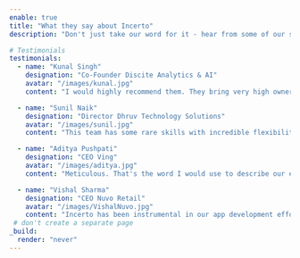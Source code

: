 ```yaml
---
enable: true
title: "What they say about Incerto"
description: "Don't just take our word for it - hear from some of our satisfied clients! Check out some of our testimonials below to see what others are saying about Incerto."

# Testimonials
testimonials:
  - name: "Kunal Singh"
    designation: "Co-Founder Discite Analytics & AI"
    avatar: "/images/kunal.jpg"
    content: "I would highly recommend them. They bring very high ownership to the projects they work on with no followups required, and they are really good problem solvers so its easy to trust them with some critical issues you are facing.</br></br></br></br></br></br>"

  - name: "Sunil Naik"
    designation: "Director Dhruv Technology Solutions"
    avatar: "/images/sunil.jpg"
    content: "This team has some rare skills with incredible flexibility and subject matter expertise. They have worked diligently to meet and exceed our expectations.</br></br></br></br></br></br></br>"

  - name: "Aditya Pushpati"
    designation: "CEO Ving"
    avatar: "/images/aditya.jpg"
    content: "Meticulous. That's the word I would use to describe our engagment with Incerto Technologies. Their planning and attention to detail was commendable. The team looked into aspects that we missed and suggested the multiple options to choose from, in terms of approach to meet our product goals. Very professional and consultative. </br></br></br>"

  - name: "Vishal Sharma"
    designation: "CEO Nuvo Retail"
    avatar: "/images/VishalNuvo.jpg"
    content: "Incerto has been instrumental in our app development efforts. Their expertise in software architecture has significantly improved our application. With a keen eye for detail, they addressed and resolved security issues, maintaining a strong and secure codebase. Incerto's consultative approach makes them our preferred choice for tackling software challenges. Highly recommended for their proficiency and dedication!"
 # don't create a separate page
_build:
  render: "never"
---
```

